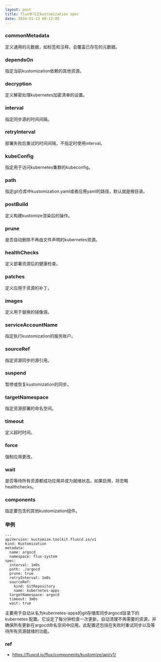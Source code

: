```yaml
---
layout: post
title: flux学习之kustomization spec
date: 2024-01-13 00:12:05
---
```


### commonMetadata

定义通用的元数据，如标签和注释，会覆盖已存在的元数据。

### dependsOn

指定当前kustomization依赖的其他资源。

### decryption

定义解密处理kubernetes加密清单的设置。

### interval

指定同步源的时间间隔。

### retryInterval

部署失败后重试的时间间隔，不指定时使用interval。

### kubeConfig

指定用于访问kubernetes集群的kubeconfig。

### path

指定git仓库中kustomization.yaml或者应用yaml的路径，默认就是根目录。

### postBuild

定义构建kustomize渲染后的操作。

### prune

是否自动删除不再由文件声明的kubernetes资源。

### healthChecks

定义部署资源后的健康检查。

### patches

定义应用于资源的补丁。

### images

定义用于替换的镜像源。

### serviceAccountName

指定执行kustomization的服务账户。

### sourceRef

指定资源同步的源引用。

### suspend

暂停或恢复kustomization的同步。

### targetNamespace

指定资源部署的命名空间。

### timeout

定义超时时间。

### force

强制应用更改。

### wait

是否等待所有资源都成功应用并成为就绪状态。如果启用，将忽略healthchecks。

### components

指定要包含的其他kustomization组件。

### 举例

```
---
apiVersion: kustomize.toolkit.fluxcd.io/v1
kind: Kustomization
metadata:
  name: argocd
  namespace: flux-system
spec:
  interval: 1m0s
  path: ./argocd
  prune: true
  retryInterval: 1m0s
  sourceRef:
    kind: GitRepository
    name: kubernetes-apps
  targetNamespace: argocd
  timeout: 3m0s
  wait: true
```

主要用于自动从名为kubernetes-apps的git存储库同步argocd目录下的kubernetes 配置。它设定了每分钟检查一次更新，自动清理不再需要的资源，并确保所有更新在argocd命名空间中应用。此配置还包括在失败时重试同步以及等待所有资源就绪的功能。

### ref

- https://fluxcd.io/flux/components/kustomize/api/v1/
